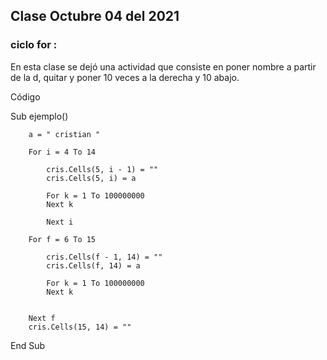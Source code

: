 ## Clase Octubre 04 del 2021

### ciclo for :


En esta clase se dejó una actividad que consiste en poner nombre a partir de la d, quitar y poner 10 veces a la derecha y 10 abajo.

Código

Sub ejemplo()
        
        a = " cristian "
        
        For i = 4 To 14
        
            cris.Cells(5, i - 1) = ""
            cris.Cells(5, i) = a
        
            For k = 1 To 100000000
            Next k

            Next i

        For f = 6 To 15

            cris.Cells(f - 1, 14) = ""
            cris.Cells(f, 14) = a
            
            For k = 1 To 100000000
            Next k
            

        Next f
        cris.Cells(15, 14) = ""
End Sub